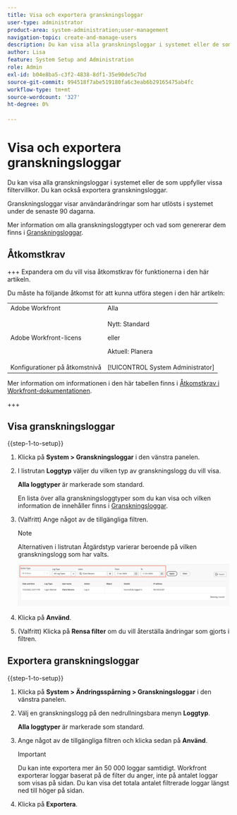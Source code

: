 ```yaml
---
title: Visa och exportera granskningsloggar
user-type: administrator
product-area: system-administration;user-management
navigation-topic: create-and-manage-users
description: Du kan visa alla granskningsloggar i systemet eller de som uppfyller vissa filtervillkor. Du kan också exportera granskningsloggar. Granskningsloggar visar användarändringar som har utlösts i systemet under de senaste 90 dagarna.
author: Lisa
feature: System Setup and Administration
role: Admin
exl-id: b04e8ba5-c3f2-4838-8df1-35e90de5c7bd
source-git-commit: 994518f7abe519180fa6c3eab6b29165475ab4fc
workflow-type: tm+mt
source-wordcount: '327'
ht-degree: 0%

---
```


# Visa och exportera granskningsloggar

<!--
**DON'T DELETE, DRAFT OR HIDE THIS ARTICLE. IT IS LINKED TO THE PRODUCT, THROUGH THE CONTEXT SENSITIVE HELP LINKS. **
-->

Du kan visa alla granskningsloggar i systemet eller de som uppfyller vissa filtervillkor. Du kan också exportera granskningsloggar.

Granskningsloggar visar användarändringar som har utlösts i systemet under de senaste 90 dagarna.

Mer information om alla granskningsloggtyper och vad som genererar dem finns i [Granskningsloggar](../../../administration-and-setup/add-users/create-and-manage-users/audit-logs.md).

## Åtkomstkrav

+++ Expandera om du vill visa åtkomstkrav för funktionerna i den här artikeln.

Du måste ha följande åtkomst för att kunna utföra stegen i den här artikeln:

<table style="table-layout:auto"> 
 <col> 
 <col> 
 <tbody> 
  <tr> 
   <td role="rowheader">Adobe Workfront</td> 
   <td>Alla</td> 
  </tr> 
  <tr> 
  <tr> 
   <td role="rowheader">Adobe Workfront-licens</td> 
   <td><p>Nytt: Standard</p>
       <p>eller</p>
       <p>Aktuell: Planera</p></td>
  </tr> 
  </tr> 
  <tr> 
   <td role="rowheader">Konfigurationer på åtkomstnivå</td> 
   <td>[!UICONTROL System Administrator]</td>
  </tr> 
 </tbody> 
</table>

Mer information om informationen i den här tabellen finns i [Åtkomstkrav i Workfront-dokumentationen](/help/quicksilver/administration-and-setup/add-users/access-levels-and-object-permissions/access-level-requirements-in-documentation.md).

+++

## Visa granskningsloggar

{{step-1-to-setup}}

1. Klicka på **System > Granskningsloggar** i den vänstra panelen.
1. I listrutan **Loggtyp** väljer du vilken typ av granskningslogg du vill visa.

   **Alla loggtyper** är markerade som standard.

   En lista över alla granskningsloggtyper som du kan visa och vilken information de innehåller finns i [Granskningsloggar](../../../administration-and-setup/add-users/create-and-manage-users/audit-logs.md).

1. (Valfritt) Ange något av de tillgängliga filtren.

   >[!NOTE]
   >
   >Alternativen i listrutan Åtgärdstyp varierar beroende på vilken granskningslogg som har valts.

   ![Granskningsloggar](assets/audit-logs.png)

1. Klicka på **Använd**.
1. (Valfritt) Klicka på **Rensa filter** om du vill återställa ändringar som gjorts i filtren.

## Exportera granskningsloggar

{{step-1-to-setup}}

1. Klicka på **System > Ändringsspårning > Granskningsloggar** i den vänstra panelen.

1. Välj en granskningslogg på den nedrullningsbara menyn **Loggtyp**.

   **Alla loggtyper** är markerade som standard.

1. Ange något av de tillgängliga filtren och klicka sedan på **Använd**.

   >[!IMPORTANT]
   >
   >Du kan inte exportera mer än 50 000 loggar samtidigt. Workfront exporterar loggar baserat på de filter du anger, inte på antalet loggar som visas på sidan. Du kan visa det totala antalet filtrerade loggar längst ned till höger på sidan.

1. Klicka på **Exportera**.
